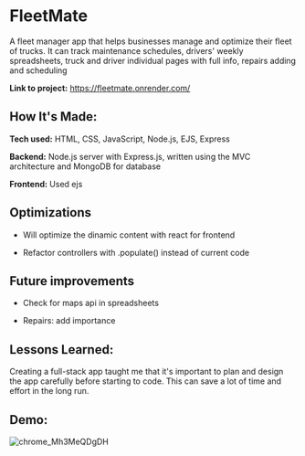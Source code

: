 # FleetMate

A fleet manager app that helps businesses manage and optimize their fleet of trucks. It can track maintenance schedules, drivers' weekly spreadsheets, truck and driver individual pages with full info, repairs adding and scheduling

**Link to project:** https://fleetmate.onrender.com/

<!-- ![alt tag](http://placecorgi.com/1200/650) -->

## How It's Made:

**Tech used:** HTML, CSS, JavaScript, Node.js, EJS, Express

**Backend:** Node.js server with Express.js, written using the MVC architecture and MongoDB for database

**Frontend:** Used ejs

## Optimizations

- Will optimize the dinamic content with react for frontend

- Refactor controllers with .populate() instead of current code

## Future improvements

- Check for maps api in spreadsheets

- Repairs: add importance

## Lessons Learned:

Creating a full-stack app taught me that it's important to plan and design the app carefully before starting to code. This can save a lot of time and effort in the long run.

## Demo:

![chrome_Mh3MeQDgDH](https://user-images.githubusercontent.com/96948675/212838890-d8fdf6ad-7e47-468e-a769-2b4085fddffa.gif)


<!-- ## Examples:

Take a look at these couple examples that I have in my own portfolio: -->

<!-- **Palettable:** https://github.com/alecortega/palettable

**Twitter Battle:** https://github.com/alecortega/twitter-battle

**Patch Panel:** https://github.com/alecortega/patch-panel -->
